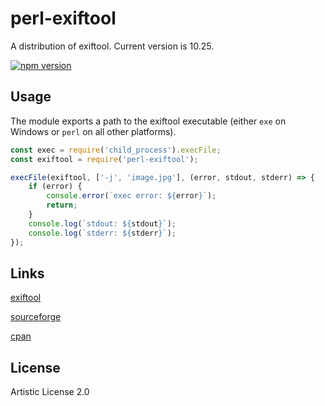 # perl-exiftool
A distribution of exiftool. Current version is 10.25.

[![npm version](https://badge.fury.io/js/perl-exiftool.svg)](https://badge.fury.io/js/perl-exiftool)

## Usage
The module exports a path to the exiftool executable (either `exe` on Windows
or `perl` on all other platforms).

```js
const exec = require('child_process').execFile;
const exiftool = require('perl-exiftool');

execFile(exiftool, ['-j', 'image.jpg'], (error, stdout, stderr) => {
	if (error) {
		console.error(`exec error: ${error}`);
		return;
	}
	console.log(`stdout: ${stdout}`);
	console.log(`stderr: ${stderr}`);
});
```

## Links
[exiftool](http://www.sno.phy.queensu.ca/~phil/exiftool/)

[sourceforge](https://sourceforge.net/projects/exiftool/)

[cpan](http://search.cpan.org/~exiftool/)

## License
Artistic License 2.0
